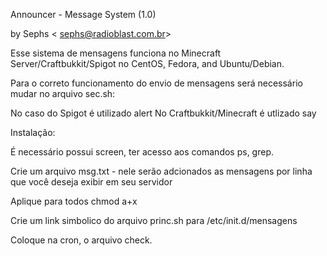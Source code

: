 Announcer - Message System (1.0)

by Sephs < sephs@radioblast.com.br>

Esse sistema de mensagens funciona no Minecraft Server/Craftbukkit/Spigot no CentOS, Fedora, and Ubuntu/Debian.

Para o correto funcionamento do envio de mensagens será necessário mudar no arquivo sec.sh:

No caso do Spigot é utilizado alert
No Craftbukkit/Minecraft é utlizado say

Instalação:

É necessário possui screen, ter acesso aos comandos ps, grep.

Crie um arquivo msg.txt - nele serão adcionados as mensagens por linha que você deseja exibir em seu servidor

Aplique para todos chmod a+x

Crie um link simbolico do arquivo princ.sh para /etc/init.d/mensagens

Coloque na cron, o arquivo check.




    



